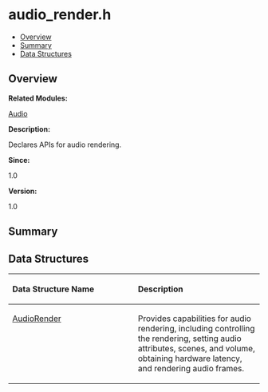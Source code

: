 # audio\_render.h<a name="EN-US_TOPIC_0000001054799561"></a>

-   [Overview](#section380517269165626)
-   [Summary](#section947094315165626)
-   [Data Structures](#nested-classes)

## **Overview**<a name="section380517269165626"></a>

**Related Modules:**

[Audio](audio.md)

**Description:**

Declares APIs for audio rendering. 

**Since:**

1.0

**Version:**

1.0

## **Summary**<a name="section947094315165626"></a>

## Data Structures<a name="nested-classes"></a>

<a name="table438429824165626"></a>
<table><thead align="left"><tr id="row1268462387165626"><th class="cellrowborder" valign="top" width="50%" id="mcps1.1.3.1.1"><p id="p990655505165626"><a name="p990655505165626"></a><a name="p990655505165626"></a>Data Structure Name</p>
</th>
<th class="cellrowborder" valign="top" width="50%" id="mcps1.1.3.1.2"><p id="p2039135599165626"><a name="p2039135599165626"></a><a name="p2039135599165626"></a>Description</p>
</th>
</tr>
</thead>
<tbody><tr id="row883910827165626"><td class="cellrowborder" valign="top" width="50%" headers="mcps1.1.3.1.1 "><p id="p1582241857165626"><a name="p1582241857165626"></a><a name="p1582241857165626"></a><a href="audiorender.md">AudioRender</a></p>
</td>
<td class="cellrowborder" valign="top" width="50%" headers="mcps1.1.3.1.2 "><p id="p1736759168165626"><a name="p1736759168165626"></a><a name="p1736759168165626"></a>Provides capabilities for audio rendering, including controlling the rendering, setting audio attributes, scenes, and volume, obtaining hardware latency, and rendering audio frames. </p>
</td>
</tr>
</tbody>
</table>

